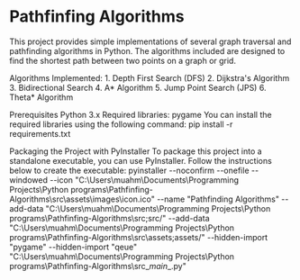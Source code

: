 # Pathfinfing Algorithms
 
This project provides simple implementations of several graph traversal and pathfinding algorithms in Python. The algorithms included are designed to find the shortest path between two points on a graph or grid.

Algorithms Implemented:
    1. Depth First Search (DFS)
    2. Dijkstra's Algorithm
    3. Bidirectional Search
    4. A* Algorithm
    5. Jump Point Search (JPS)
    6. Theta* Algorithm

Prerequisites
    Python 3.x
    Required libraries:
        pygame
    You can install the required libraries using the following command:
    pip install -r requirements.txt

Packaging the Project with PyInstaller
To package this project into a standalone executable, you can use PyInstaller. Follow the instructions below to create the executable:
pyinstaller --noconfirm --onefile --windowed --icon "C:\Users\muahm\Documents\Programming Projects\Python programs\Pathfinfing-Algorithms\src\assets\images\icon.ico" --name "Pathfinding Algorithms" --add-data "C:\Users\muahm\Documents\Programming Projects\Python programs\Pathfinfing-Algorithms\src;src/" --add-data "C:\Users\muahm\Documents\Programming Projects\Python programs\Pathfinfing-Algorithms\src\assets;assets/" --hidden-import "pygame" --hidden-import "qeue"  "C:\Users\muahm\Documents\Programming Projects\Python programs\Pathfinfing-Algorithms\src\__main__.py"